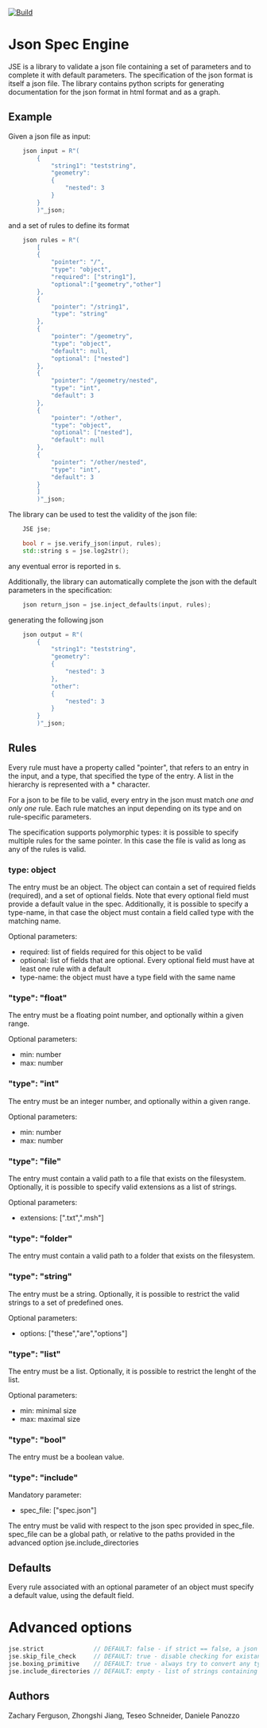 [![Build](https://github.com/geometryprocessing/json-spec-engine/actions/workflows/continuous.yml/badge.svg?branch=main)](https://github.com/geometryprocessing/json-spec-engine/actions/workflows/continuous.yml)

# Json Spec Engine

JSE is a library to validate a json file containing a set of parameters and to complete it with default parameters. The specification of the json format is itself a json file. The library contains python scripts for generating documentation for the json format in html format and as a graph.

## Example

Given a json file as input:
```cpp
    json input = R"(
        {
            "string1": "teststring",
            "geometry":
            {
                "nested": 3
            }
        }
        )"_json;
```
and a set of rules to define its format
```cpp
    json rules = R"(
        [
        {
            "pointer": "/",
            "type": "object",
            "required": ["string1"],
            "optional":["geometry","other"]
        },
        {
            "pointer": "/string1",
            "type": "string"
        },
        {
            "pointer": "/geometry",
            "type": "object",
            "default": null,
            "optional": ["nested"]
        },
        {
            "pointer": "/geometry/nested",
            "type": "int",
            "default": 3
        },
        {
            "pointer": "/other",
            "type": "object",
            "optional": ["nested"],
            "default": null
        },
        {
            "pointer": "/other/nested",
            "type": "int",
            "default": 3
        }
        ]
        )"_json;
```
The library can be used to test the validity of the json file:
```cpp
    JSE jse;

    bool r = jse.verify_json(input, rules);
    std::string s = jse.log2str();
```
any eventual error is reported in s.

Additionally, the library can automatically complete the json with the default parameters in the specification:
```cpp
    json return_json = jse.inject_defaults(input, rules);
```
generating the following json
```cpp
    json output = R"(
        {
            "string1": "teststring",
            "geometry":
            {
                "nested": 3
            },
            "other":
            {
                "nested": 3
            }
        }
        )"_json;
```

## Rules

Every rule must have a property called "pointer", that refers to an entry in the input, and a type, that specified the type of the entry. A list in the hierarchy is represented with a * character.

For a json to be file to be valid, every entry in the json must match *one and only one* rule. Each rule matches an input depending on its type and on rule-specific parameters.

The specification supports polymorphic types: it is possible to specify multiple rules for the same pointer. In this case the file is valid as long as any of the rules is valid.

### type: object

The entry must be an object. The object can contain a set of required fields (required), and a set of optional fields. Note that every optional field must provide a default value in the spec. Additionally, it is possible to specify a type-name, in that case the object must contain a field called type with the matching name.

Optional parameters: 
* required: list of fields required for this object to be valid
* optional: list of fields that are optional. Every optional field must have at least one rule with a default
* type-name: the object must have a type field with the same name

### "type": "float"

The entry must be a floating point number, and optionally within a given range.

Optional parameters: 
* min: number
* max: number

### "type": "int" 

The entry must be an integer number, and optionally within a given range.

Optional parameters: 
* min: number
* max: number

### "type": "file"

The entry must contain a valid path to a file that exists on the filesystem. Optionally, it is possible to specify valid extensions as a list of strings.

Optional parameters: 
* extensions: [".txt",".msh"]

### "type": "folder"

The entry must contain a valid path to a folder that exists on the filesystem.

### "type": "string"

The entry must be a string. Optionally, it is possible to restrict the valid strings to a set of predefined ones.

Optional parameters: 
* options: ["these","are","options"]

### "type": "list"

The entry must be a list. Optionally, it is possible to restrict the lenght of the list.

Optional parameters: 
* min: minimal size
* max: maximal size

### "type": "bool"

The entry must be a boolean value.

### "type": "include"

Mandatory parameter: 
* spec_file: ["spec.json"]

The entry must be valid with respect to the json spec provided in spec_file. spec_file can be a global path, or relative to the paths provided in the advanced option jse.include_directories

## Defaults

Every rule associated with an optional parameter of an object must specify a default value, using the default field.

# Advanced options
```cpp
jse.strict              // DEFAULT: false - if strict == false, a json is valid even if it has entries not validated by a rule
jse.skip_file_check     // DEFAULT: true - disable checking for existance of file and folders
jse.boxing_primitive    // DEFAULT: true - always try to convert any type t to a list of t for the purpose of finding a valid rule
jse.include_directories // DEFAULT: empty - list of strings containing additional paths where json spec are possibly located
```

## Authors
Zachary Ferguson,
Zhongshi Jiang,
Teseo Schneider,
Daniele Panozzo


